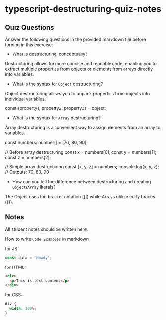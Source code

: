 # typescript-destructuring-quiz-notes

## Quiz Questions

Answer the following questions in the provided markdown file before turning in this exercise:

- What is destructuring, conceptually?

Destructuring allows for more concise and readable code, enabling you to extract multiple properties from objects or elements from arrays directly into variables.

- What is the syntax for `Object` destructuring?

Object destructuring allows you to unpack properties from objects into individual variables.

const {property1, property2, property3} = object;

- What is the syntax for `Array` destructuring?

Array destructuring is a convenient way to assign elements from an array to variables.

const numbers: number[] = [70, 80, 90];

// Before array destructuring
const x = numbers[0];
const y = numbers[1];
const z = numbers[2];

// Simple array destructuring
const [x, y, z] = numbers;
console.log(x, y, z); // Outputs: 70, 80, 90

- How can you tell the difference between destructuring and creating `Object`/`Array` literals?

The Object uses the bracket notation ([]) while Arrays utilize curly braces ({}).

## Notes

All student notes should be written here.

How to write `Code Examples` in markdown

for JS:

```javascript
const data = 'Howdy';
```

for HTML:

```html
<div>
  <p>This is text content</p>
</div>
```

for CSS:

```css
div {
  width: 100%;
}
```
